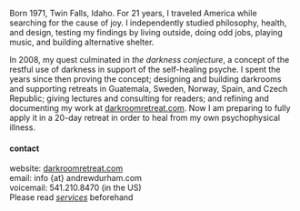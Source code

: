 Born 1971, Twin Falls, Idaho. For 21 years, I traveled America while searching for the cause of joy. I independently studied philosophy, health, and design, testing my findings by living outside, doing odd jobs, playing music, and building alternative shelter. 

In 2008, my quest culminated in _the darkness conjecture_, a concept of the restful use of darkness in support of the self​-healing psyche. I spent the years since then proving the concept; designing and building darkrooms and supporting retreats in Guatemala, Sweden, Norway, Spain, and Czech Republic; giving lectures and consulting for readers; and refining and documenting my work at [darkroomretreat.com](/). Now I am preparing to fully apply it in a 20-day retreat in order to heal from my own psychophysical illness.

#### contact

website: [darkroomretreat.com](/)  
email: info {at} andrewdurham.com  
voicemail: 541.210.8470 (in the US)  
Please read [*services*](/services) beforehand

